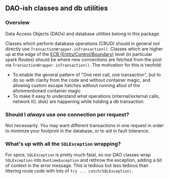 ## DAO-ish classes and db utilities



### Overview
Data Access Objects (DAOs) and database utilities belong in this package.

Classes which perform database operations (CRUD) should in general _not_ directly use `TransactionWrapper.inTransaction()`.  Classes which are higher up at the edge
of the [ECB (Entity/Control/Boundary)](http://www.cs.sjsu.edu/~pearce/modules/patterns/enterprise/ecb/ecb.htm) level (in particular spark Routes)
should be where new connections are fetched from the pool via `TransactionWrapper.inTransaction()`.  The motivation for this is twofold:
* To enable the general pattern of "One rest call, one transaction", but to do so with clarity from the code and without container magic, and allowing
custom escape hatches without running afoul of the aforementioned container magic
* To make it easy to understand what operations (internal/external calls, network IO, disk) are happening while holding a db transaction

### Should I _always_ use one connection per request?
Not necessarily.  You may want different transactions in one request in order to minimize your footprint in the database, or
to aid in fault tolerance.

### What's up with all the `SQLException` wrapping?
For spice, `SQLException` is pretty much fatal, so our DAO classes wrap `SQLException` into `RuntimeException` and rethrow the
exception, adding a bit of context in the error message.  This is tedious but less tedious than littering route code with
lots of `try ... catch(SQLException)`.